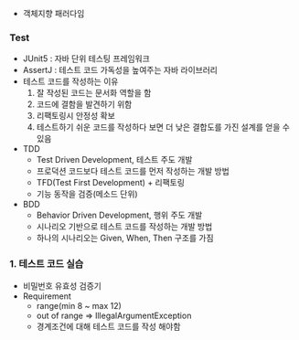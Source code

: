 -   객체지향 패러다임

### Test

-   JUnit5 : 자바 단위 테스팅 프레임워크
-   AssertJ : 테스트 코드 가독성을 높여주는 자바 라이브러리
-   테스트 코드를 작성하는 이유
    1. 잘 작성된 코드는 문서화 역할을 함
    2. 코드에 결함을 발견하기 위함
    3. 리팩토링시 안정성 확보
    4. 테스트하기 쉬운 코드를 작성하다 보면 더 낮은 결합도를 가진 설계를 얻을 수 있음
-   TDD
    -   Test Driven Development, 테스트 주도 개발
    -   프로덕션 코드보다 테스트 코드를 먼저 작성하는 개발 방법
    -   TFD(Test First Development) + 리팩토링
    -   기능 동작을 검증(메소드 단위)
-   BDD
    -   Behavior Driven Development, 행위 주도 개발
    -   시나리오 기반으로 테스트 코드를 작성하는 개발 방법
    -   하나의 시나리오는 Given, When, Then 구조를 가짐

### 1. 테스트 코드 실습

-   비밀번호 유효성 검증기
-   Requirement
    -   range(min 8 ~ max 12)
    -   out of range => IllegalArgumentException
    -   경계조건에 대해 테스트 코드를 작성 해야함
